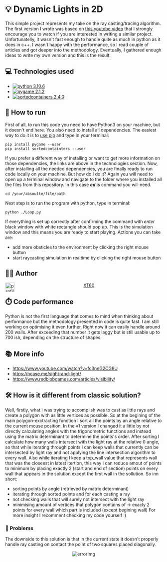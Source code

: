 # 💡 Dynamic Lights in 2D
This simple project represents my take on the ray casting/tracing algorithm. 
The first version I wrote was based on [this youtobe video](https://www.youtube.com/watch?v=fc3nnG2CG8U) 
that I strongly encourage you to watch if you are interested in writing a similar project. 
Unfortunatelly, it wasn't fast enough to handle quite as much in python as it does in c++. 
I wasn't happy with the performance, so I read couple of articles and got deeper into the methodology. 
Eventually, I gathered enough ideas to write my own version and this is the result.

## 💻 Technologies used
- [![python 3.10.6](https://img.shields.io/badge/python-3.10.6-blue)](https://www.python.org/)
- [![pygame 2.1.2](https://img.shields.io/badge/pygame-2.1.2-green)](https://www.pygame.org/wiki/about)
- [![sortedcontainers 2.4.0](https://img.shields.io/badge/sortedcontainters-2.4.0-orange)](https://grantjenks.com/docs/sortedcontainers)

## 🏃 How to run
First of all, to run this code you need to have Python3 on your machine, but it doesn't end here. You also need to install all dependencies. 
The easiest way to do it is to [use pip](https://pip.pypa.io/en/stable/installation/_=) and type in your terminal: 
```
pip install pygame --user
pip install sortedcontainters --user
```
If you prefer a different way of installing or want to get more information on those dependencies, the links are above in the technologies section.
Now, after installing all the needed dependencies, you are finally ready to run code locally on your machine. But how do I do it? 
Again you will need to open up a terminal window and navigate to the folder where you installed all the files from this repository.
In this case ***cd*** is command you will need.
``` 
cd /your/absoulte/file/path
```
Next step is to run the program with python, type in terminal:
```
python ./Loop.py
```
If everything is set up correctly after confirming the command with *enter* black window with white rectangle should pop up. 
This is the simulation window and this means you are ready to start playing.
Actions you can take are:
 - add more obsticles to the environment by clicking the right mouse button 
 - start raycasting simulation in realtime by clicking the right mouse button


## 👨‍💻 Author
<center>
 <img src="https://images.weserv.nl/?url=https://github.com/XT60.png?v=4&h=300&w=300&fit=cover&mask=circle&maxage=7d" alt="profileImg" width="30" height="30" align="left">
 <a href="[url](https://github.com/XT60)" align="left">XT60</a>
</center>


## ⏱️ Code performance
Python is not the first language that comes to mind when thinking about performance but the methodology presented in code is quite fast. I am still working on optimising it even further. Right now it can easily handle around 200 walls. After exceeding that number it gets laggy but is still usable up to 700 ish, depending on the structure of shapes.


## 📚 More info
- https://www.youtube.com/watch?v=fc3nnG2CG8U
- https://ncase.me/sight-and-light/
- https://www.redblobgames.com/articles/visibility/


## 🛠️ How is it different from classic solution?
Well, firstly, what I was trying to accomplish was to cast as little rays and create a polygon with as little vertices as possible. So at the begining of the main polygon-exctracting function I sort all the points by an angle relative to the current mouse position. In the v1 version I changed it a little by not directly calculating angles with the trigonometric functions and instead using the matrix determinant to determine the points's order. After sorting I calculate how many walls intersect with the light ray at the relative 0 angle, so that while iterating through points I can keep walls that currently can be intersected by light ray and not applying the line intersection algorithm to every wall. Also while iterating I keep a top_wall value that represents wall that was the closeest in latest itertion, this way I can reduce amout of points to minimum by placing exactly 2 (start and end of section) points on every wall that appears in the solution except the first wall in the sollution. 
So inn short:
- sorting points by angle (retrieved by matrix determinant)
- iterating through sorted points and for each casting a ray
- not checking walls that will surely not intersect with the light ray
- minimising amount of vertices that polygon contains of -> exacly 2 points for every wall which part is included (except begining wall)
For more insight I recomment checking my code yourself :)


### 🚩 Problems
The downside to this solution is that in the current state it doesn't properly handle ray casting on contact the point of two squares placed diagonally. 

<p align="center">
  <img src="https://user-images.githubusercontent.com/89086129/196006461-f1bf3621-44d8-4a37-87c0-2f2e78f4012d.png" alt="errorImg">
</p>
